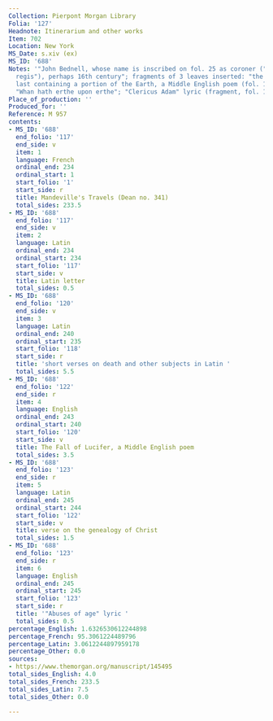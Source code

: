 ```yaml
---
Collection: Pierpont Morgan Library
Folia: '127'
Headnote: Itinerarium and other works
Item: 702
Location: New York
MS_Date: s.xiv (ex)
MS_ID: '688'
Notes: '"John Bednell, whose name is inscribed on fol. 25 as coroner ("coronator domini
  regis"), perhaps 16th century"; fragments of 3 leaves inserted: "the recto of the
  last containing a portion of the Earth, a Middle English poem (fol. 124-126), beginning:
  "Whan hath erthe upon erthe"; "Clericus Adam" lyric (fragment, fol. 126v)"'
Place_of_production: ''
Produced_for: ''
Reference: M 957
contents:
- MS_ID: '688'
  end_folio: '117'
  end_side: v
  item: 1
  language: French
  ordinal_end: 234
  ordinal_start: 1
  start_folio: '1'
  start_side: r
  title: Mandeville's Travels (Dean no. 341)
  total_sides: 233.5
- MS_ID: '688'
  end_folio: '117'
  end_side: v
  item: 2
  language: Latin
  ordinal_end: 234
  ordinal_start: 234
  start_folio: '117'
  start_side: v
  title: Latin letter
  total_sides: 0.5
- MS_ID: '688'
  end_folio: '120'
  end_side: v
  item: 3
  language: Latin
  ordinal_end: 240
  ordinal_start: 235
  start_folio: '118'
  start_side: r
  title: 'short verses on death and other subjects in Latin '
  total_sides: 5.5
- MS_ID: '688'
  end_folio: '122'
  end_side: r
  item: 4
  language: English
  ordinal_end: 243
  ordinal_start: 240
  start_folio: '120'
  start_side: v
  title: The Fall of Lucifer, a Middle English poem
  total_sides: 3.5
- MS_ID: '688'
  end_folio: '123'
  end_side: r
  item: 5
  language: Latin
  ordinal_end: 245
  ordinal_start: 244
  start_folio: '122'
  start_side: v
  title: verse on the genealogy of Christ
  total_sides: 1.5
- MS_ID: '688'
  end_folio: '123'
  end_side: r
  item: 6
  language: English
  ordinal_end: 245
  ordinal_start: 245
  start_folio: '123'
  start_side: r
  title: '"Abuses of age" lyric '
  total_sides: 0.5
percentage_English: 1.6326530612244898
percentage_French: 95.3061224489796
percentage_Latin: 3.0612244897959178
percentage_Other: 0.0
sources:
- https://www.themorgan.org/manuscript/145495
total_sides_English: 4.0
total_sides_French: 233.5
total_sides_Latin: 7.5
total_sides_Other: 0.0

---
```

